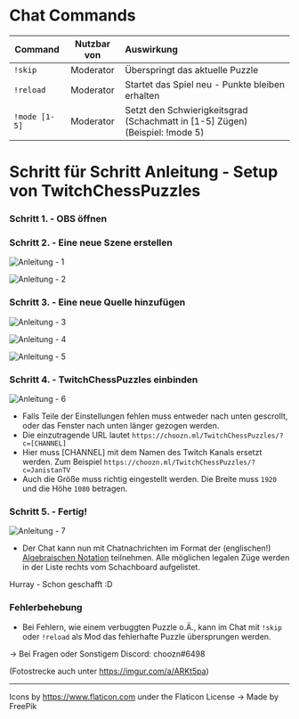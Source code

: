 # Chat Commands

| Command| Nutzbar von|Auswirkung|
| ------------- |:-------------:| :-----|
| `!skip` | Moderator | Überspringt das aktuelle Puzzle |
| `!reload` | Moderator | Startet das Spiel neu - Punkte bleiben erhalten |
| `!mode [1-5]` | Moderator | Setzt den Schwierigkeitsgrad (Schachmatt in [1-5] Zügen) (Beispiel: !mode 5)|

# Schritt für Schritt Anleitung - Setup von TwitchChessPuzzles

### Schritt 1. - OBS öffnen

### Schritt 2. - Eine neue Szene erstellen
![Anleitung - 1](https://i.imgur.com/jSHgw6q.png)

![Anleitung - 2](https://i.imgur.com/xkfvluf.png)

### Schritt 3. - Eine neue Quelle hinzufügen
![Anleitung - 3](https://i.imgur.com/wqROjkg.png)

![Anleitung - 4](https://i.imgur.com/XI0mJCc.png)

![Anleitung - 5](https://i.imgur.com/c4pGGBq.png)

### Schritt 4. - TwitchChessPuzzles einbinden

![Anleitung - 6](https://i.imgur.com/GLBgm1e.png)
- Falls Teile der Einstellungen fehlen muss entweder nach unten gescrollt, oder das Fenster nach unten länger gezogen werden.
- Die einzutragende URL lautet `https://choozn.ml/TwitchChessPuzzles/?c=[CHANNEL]`
- Hier muss [CHANNEL] mit dem Namen des Twitch Kanals ersetzt werden. Zum Beispiel `https://choozn.ml/TwitchChessPuzzles/?c=JanistanTV`
- Auch die Größe muss richtig eingestellt werden. Die Breite muss `1920` und die Höhe `1080` betragen.

### Schritt 5. - Fertig!

![Anleitung - 7](https://i.imgur.com/QLtVUTQ.png)
- Der Chat kann nun mit Chatnachrichten im Format der (englischen!) [Algebraischen Notation](https://de.wikipedia.org/wiki/Schachnotation#Algebraische_Notation) teilnehmen. Alle möglichen legalen Züge werden in der Liste rechts vom Schachboard aufgelistet.

Hurray - Schon geschafft :D

### Fehlerbehebung
- Bei Fehlern, wie einem verbuggten Puzzle o.Ä., kann im Chat mit `!skip` oder `!reload` als Mod das fehlerhafte Puzzle übersprungen werden.

-> Bei Fragen oder Sonstigem Discord: choozn#6498

(Fotostrecke auch unter https://imgur.com/a/ARKt5pa)


----------------------------------------------------
Icons by https://www.flaticon.com under the Flaticon License
-> Made by FreePik
